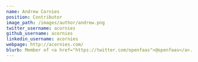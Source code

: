 ```yaml
---
name: Andrew Cornies
position: Contributor
image_path: /images/author/andrew.png
twitter_username: acornies
github_username: acornies
linkedin_username: acornies
webpage: http://acornies.com/
blurb: Member of <a href="https://twitter.com/openfaas">@openfaas</a>. Principal Engineer <a href="https://twitter.com/tucows">@tucows</a>.
---
```


